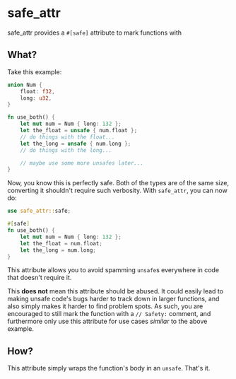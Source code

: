 # safe_attr
safe_attr provides a `#[safe]` attribute to mark functions with
## What?
Take this example:
```rs
union Num {
    float: f32,
    long: u32,
}

fn use_both() {
    let mut num = Num { long: 132 };
    let the_float = unsafe { num.float };
    // do things with the float...
    let the_long = unsafe { num.long };
    // do things with the long...

    // maybe use some more unsafes later...
}
```
Now, you know this is perfectly safe. Both of the types are of the same size, converting it shouldn't require such verbosity. With `safe_attr`, you can now do:
```rs
use safe_attr::safe;

#[safe]
fn use_both() {
    let mut num = Num { long: 132 };
    let the_float = num.float;
    let the_long = num.long;
}
```
This attribute allows you to avoid spamming `unsafe`s everywhere in code that doesn't require it. 

This **does not** mean this attribute should be abused. It could easily lead to making unsafe code's bugs harder to track down in larger functions, and also simply makes it harder to find problem spots. As such, you are encouraged to still mark the function with a `// Safety:` comment, and furthermore only use this attribute for use cases *similar* to the above example.
## How?
This attribute simply wraps the function's body in an `unsafe`. That's it.